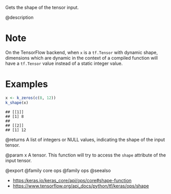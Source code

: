 Gets the shape of the tensor input.

@description

# Note
On the TensorFlow backend, when `x` is a `tf.Tensor` with dynamic
shape, dimensions which are dynamic in the context of a compiled function
will have a `tf.Tensor` value instead of a static integer value.

# Examples

```r
x <- k_zeros(c(8, 12))
k_shape(x)
```

```
## [[1]]
## [1] 8
##
## [[2]]
## [1] 12
```

@returns
A list of integers or NULL values, indicating the shape of the input
tensor.

@param x
A tensor. This function will try to access the `shape` attribute of
the input tensor.

@export
@family core ops
@family ops
@seealso
+ <https:/keras.io/keras_core/api/ops/core#shape-function>
+ <https://www.tensorflow.org/api_docs/python/tf/keras/ops/shape>

